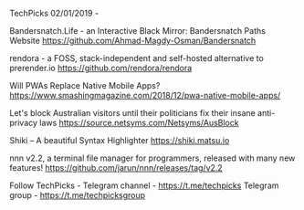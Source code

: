 TechPicks 02/01/2019 -

Bandersnatch.Life - an Interactive Black Mirror: Bandersnatch Paths Website
https://github.com/Ahmad-Magdy-Osman/Bandersnatch

rendora - a FOSS, stack-independent and self-hosted alternative to prerender.io
https://github.com/rendora/rendora

Will PWAs Replace Native Mobile Apps?
https://www.smashingmagazine.com/2018/12/pwa-native-mobile-apps/

Let's block Australian visitors until their politicians fix their insane anti-privacy laws
https://source.netsyms.com/Netsyms/AusBlock

Shiki – A beautiful Syntax Highlighter
https://shiki.matsu.io

nnn v2.2, a terminal file manager for programmers, released with many new features!
https://github.com/jarun/nnn/releases/tag/v2.2

Follow TechPicks -
Telegram channel - https://t.me/techpicks
Telegram group - https://t.me/techpicksgroup